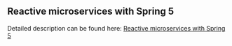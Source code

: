 ## Reactive microservices with Spring 5

Detailed description can be found here: [Reactive microservices with Spring 5](https://piotrminkowski.com/2017/02/16/reactive-microservices-with-spring-5/) 
